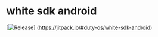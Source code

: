 # white sdk android

[![Release](https://jitpack.io/v/duty-os/white-sdk-android.svg)]
(https://jitpack.io/#duty-os/white-sdk-android)

